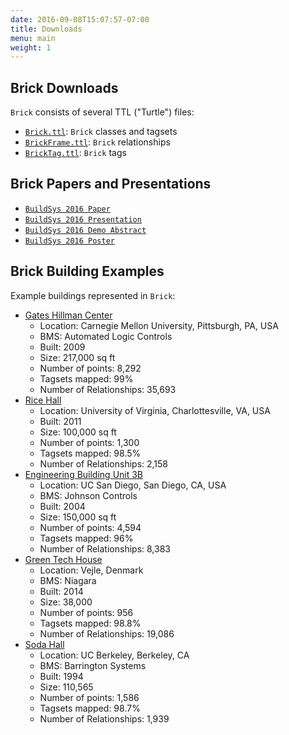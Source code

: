 ```yaml
---
date: 2016-09-08T15:07:57-07:00
title: Downloads
menu: main
weight: 1
---
```


## Brick Downloads

`Brick` consists of several TTL ("Turtle") files:

* [`Brick.ttl`](/ttl/Brick.ttl): `Brick` classes and tagsets
* [`BrickFrame.ttl`](/ttl/BrickFrame.ttl): `Brick` relationships
* [`BrickTag.ttl`](/ttl/BrickTag.ttl): `Brick` tags

## Brick Papers and Presentations

* [`BuildSys 2016 Paper`](/papers/Brick-BuildSys2016.pdf)
* [`BuildSys 2016 Presentation`](/papers/Brick_BuildSys_Presentation.pdf)
* [`BuildSys 2016 Demo Abstract`](/papers/Brick_BuildSys2016_Demo.pdf)
* [`BuildSys 2016 Poster`](/papers/Brick_BuildSys2016_Poster.pdf)

## Brick Building Examples
Example buildings represented in `Brick`:

* [Gates Hillman Center](/ttl/ghc_brick.ttl)
    * Location: Carnegie Mellon University, Pittsburgh, PA, USA
    * BMS: Automated Logic Controls
    * Built: 2009
    * Size: 217,000 sq ft
    * Number of points: 8,292
    * Tagsets mapped: 99%
    * Number of Relationships: 35,693
* [Rice Hall](/ttl/rice_brick.ttl)
    * Location: University of Virginia, Charlottesville, VA, USA
    * Built: 2011
    * Size: 100,000 sq ft
    * Number of points: 1,300
    * Tagsets mapped: 98.5%
    * Number of Relationships: 2,158
* [Engineering Building Unit 3B](/ttl/ebu3b_brick.ttl)
    * Location: UC San Diego, San Diego, CA, USA
    * BMS: Johnson Controls
    * Built: 2004
    * Size: 150,000 sq ft
    * Number of points: 4,594
    * Tagsets mapped: 96%
    * Number of Relationships: 8,383
* [Green Tech House](/ttl/gtc_brick.ttl)
    * Location: Vejle, Denmark
    * BMS: Niagara
    * Built: 2014
    * Size: 38,000
    * Number of points: 956
    * Tagsets mapped: 98.8%
    * Number of Relationships: 19,086
* [Soda Hall](/ttl/soda_brick.ttl)
    * Location: UC Berkeley, Berkeley, CA
    * BMS: Barrington Systems
    * Built: 1994
    * Size: 110,565
    * Number of points: 1,586
    * Tagsets mapped: 98.7%
    * Number of Relationships: 1,939

